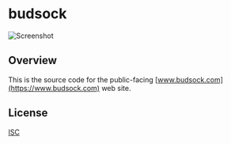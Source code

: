 # budsock

![Screenshot](https://shrinktheweb.snapito.io/v2/webshot/spu-ea68c8-ogi2-3cwn3bmfojjlb56e?size=800x0&screen=1024x768&url=https%3A%2F%2Fwww.budsock.com)

## Overview

This is the source code for the public-facing [www.budsock.com](https://www.budsock.com) web site.

## License

[ISC](https://opensource.org/licenses/ISC)

